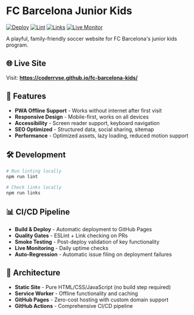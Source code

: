 # FC Barcelona Junior Kids

[![Deploy](https://github.com/CoderRvrse/fc-barcelona-kids/actions/workflows/pages.yml/badge.svg)](https://github.com/CoderRvrse/fc-barcelona-kids/actions/workflows/pages.yml)
[![Lint](https://github.com/CoderRvrse/fc-barcelona-kids/actions/workflows/lint.yml/badge.svg)](https://github.com/CoderRvrse/fc-barcelona-kids/actions/workflows/lint.yml)
[![Links](https://github.com/CoderRvrse/fc-barcelona-kids/actions/workflows/links.yml/badge.svg)](https://github.com/CoderRvrse/fc-barcelona-kids/actions/workflows/links.yml)
[![Live Monitor](https://github.com/CoderRvrse/fc-barcelona-kids/actions/workflows/live-monitor.yml/badge.svg)](https://github.com/CoderRvrse/fc-barcelona-kids/actions/workflows/live-monitor.yml)

A playful, family-friendly soccer website for FC Barcelona's junior kids program.

## 🌐 Live Site

Visit: **https://coderrvse.github.io/fc-barcelona-kids/**

## 🚀 Features

- **PWA Offline Support** - Works without internet after first visit
- **Responsive Design** - Mobile-first, works on all devices
- **Accessibility** - Screen reader support, keyboard navigation
- **SEO Optimized** - Structured data, social sharing, sitemap
- **Performance** - Optimized assets, lazy loading, reduced motion support

## 🛠️ Development

```bash
# Run linting locally
npm run lint

# Check links locally
npm run links
```

## 📊 CI/CD Pipeline

- **Build & Deploy** - Automatic deployment to GitHub Pages
- **Quality Gates** - ESLint + Link checking on PRs
- **Smoke Testing** - Post-deploy validation of key functionality
- **Live Monitoring** - Daily uptime checks
- **Auto-Regression** - Automatic issue filing on deployment failures

## 📁 Architecture

- **Static Site** - Pure HTML/CSS/JavaScript (no build step required)
- **Service Worker** - Offline functionality and caching
- **GitHub Pages** - Zero-cost hosting with custom domain support
- **GitHub Actions** - Comprehensive CI/CD pipeline